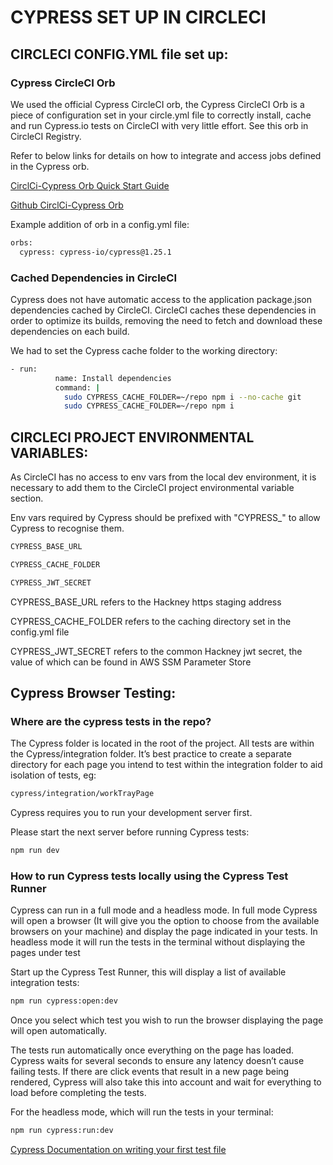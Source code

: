 # CYPRESS SET UP IN CIRCLECI

## CIRCLECI CONFIG.YML file set up:

### Cypress CircleCI Orb

We used the official Cypress CircleCI orb, the Cypress CircleCI Orb is a piece of configuration set in your circle.yml file to correctly install, cache and run Cypress.io tests on CircleCI with very little effort. See this orb in CircleCI Registry.

Refer to below links for details on how to integrate and access jobs defined in the Cypress orb.

[CirclCi-Cypress Orb Quick Start Guide](https://circleci.com/orbs/registry/orb/cypress-io/cypress#quick-start)

[Github CirclCi-Cypress Orb](https://github.com/cypress-io/circleci-orb)

Example addition of orb in a config.yml file:

```bash
orbs:
  cypress: cypress-io/cypress@1.25.1
```

### Cached Dependencies in CircleCI

Cypress does not have automatic access to the application package.json dependencies cached by CircleCI. CircleCI caches these dependencies in order to optimize its builds, removing the need to fetch and download these dependencies on each build.


We had to set the Cypress cache folder to the working directory:

```bash
- run:
          name: Install dependencies
          command: |
            sudo CYPRESS_CACHE_FOLDER=~/repo npm i --no-cache git
            sudo CYPRESS_CACHE_FOLDER=~/repo npm i
```


## CIRCLECI PROJECT ENVIRONMENTAL VARIABLES:

As CircleCI has no access to env vars from the local dev environment, it is necessary to add them to the CircleCI project environmental variable section.

Env vars required by Cypress should be prefixed with "CYPRESS_" to allow Cypress to recognise them.

```bash
CYPRESS_BASE_URL

CYPRESS_CACHE_FOLDER

CYPRESS_JWT_SECRET
```

CYPRESS_BASE_URL refers to the Hackney https staging address

CYPRESS_CACHE_FOLDER refers to the caching directory set in the config.yml file

CYPRESS_JWT_SECRET refers to the common Hackney jwt secret, the value of which can be found in AWS SSM Parameter Store

## Cypress Browser Testing:

### Where are the cypress tests in the repo?

The Cypress folder is located in the root of the project.
All tests are within the Cypress/integration folder.
It’s best practice to create a separate directory for each page you intend to test within the integration folder to aid isolation of tests, eg:

```bash
cypress/integration/workTrayPage
```

Cypress requires you to run your development server first.

Please start the next server before running Cypress tests:

```bash
npm run dev
```

### How to run Cypress tests locally using the Cypress Test Runner

Cypress can run in a full mode and a headless mode.
In full mode Cypress will open a browser (It will give you the option to choose from the available browsers on your machine) and display the page indicated in your tests.
In headless mode it will run the tests in the terminal without displaying the pages under test

Start up the Cypress Test Runner,
this will display a list of available integration tests:

```bash
npm run cypress:open:dev
```

Once you select which test you wish to run the browser displaying the page will open automatically.

The tests run automatically once everything on the page has loaded. Cypress waits for several seconds to ensure any latency doesn’t cause failing tests. If there are click events that result in a new page being rendered, Cypress will also take this into account and wait for everything to load before completing the tests.


For the headless mode, which will run the tests in your terminal:

```bash
npm run cypress:run:dev
```

[Cypress Documentation on writing your first test file](https://docs.cypress.io/guides/getting-started/writing-your-first-test.html#Add-a-test-file)


